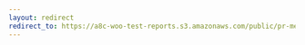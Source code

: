 ```yaml
---
layout: redirect
redirect_to: https://a8c-woo-test-reports.s3.amazonaws.com/public/pr-merge/45156/api/index.html
---
```

